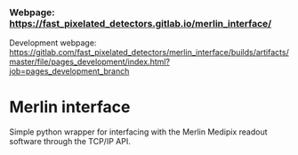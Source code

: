 ### Webpage: https://fast_pixelated_detectors.gitlab.io/merlin_interface/

Development webpage: https://gitlab.com/fast_pixelated_detectors/merlin_interface/builds/artifacts/master/file/pages_development/index.html?job=pages_development_branch

# Merlin interface

Simple python wrapper for interfacing with the Merlin Medipix readout software through the TCP/IP API.
